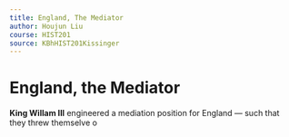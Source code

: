 ```yaml
---
title: England, The Mediator
author: Houjun Liu
course: HIST201
source: KBhHIST201Kissinger
---
```


# England, the Mediator

**King Willam III** engineered a mediation position for England — such that they threw themselve o
